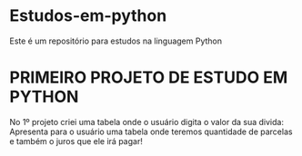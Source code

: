 # Estudos-em-python
Este é um repositório para estudos na linguagem Python

# PRIMEIRO PROJETO DE ESTUDO EM PYTHON
No 1º projeto criei uma tabela onde o usuário digita o valor da sua divida:
Apresenta para o usuário uma tabela onde teremos quantidade de parcelas
e também o juros que ele irá pagar!

